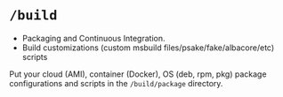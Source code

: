 # `/build`

- Packaging and Continuous Integration.
- Build customizations (custom msbuild files/psake/fake/albacore/etc) scripts

Put your cloud (AMI), container (Docker), OS (deb, rpm, pkg) package configurations and scripts in the `/build/package` directory.

